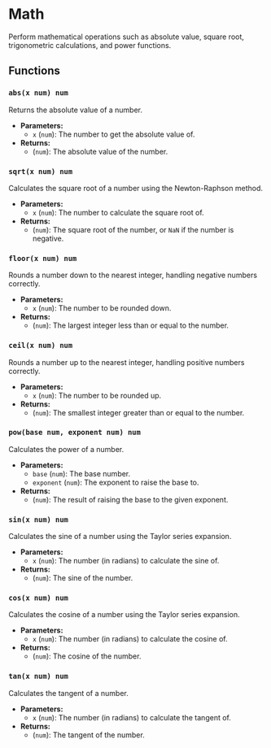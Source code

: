 # Math

Perform mathematical operations such as absolute value, square root, trigonometric calculations, and power functions.

## Functions

### `abs(x num) num`
Returns the absolute value of a number.

- **Parameters:**
  - `x` (`num`): The number to get the absolute value of.
- **Returns:**
  - (`num`): The absolute value of the number.

### `sqrt(x num) num`
Calculates the square root of a number using the Newton-Raphson method.

- **Parameters:**
  - `x` (`num`): The number to calculate the square root of.
- **Returns:**
  - (`num`): The square root of the number, or `NaN` if the number is negative.

### `floor(x num) num`
Rounds a number down to the nearest integer, handling negative numbers correctly.

- **Parameters:**
  - `x` (`num`): The number to be rounded down.
- **Returns:**
  - (`num`): The largest integer less than or equal to the number.

### `ceil(x num) num`
Rounds a number up to the nearest integer, handling positive numbers correctly.

- **Parameters:**
  - `x` (`num`): The number to be rounded up.
- **Returns:**
  - (`num`): The smallest integer greater than or equal to the number.

### `pow(base num, exponent num) num`
Calculates the power of a number.

- **Parameters:**
  - `base` (`num`): The base number.
  - `exponent` (`num`): The exponent to raise the base to.
- **Returns:**
  - (`num`): The result of raising the base to the given exponent.

### `sin(x num) num`
Calculates the sine of a number using the Taylor series expansion.

- **Parameters:**
  - `x` (`num`): The number (in radians) to calculate the sine of.
- **Returns:**
  - (`num`): The sine of the number.

### `cos(x num) num`
Calculates the cosine of a number using the Taylor series expansion.

- **Parameters:**
  - `x` (`num`): The number (in radians) to calculate the cosine of.
- **Returns:**
  - (`num`): The cosine of the number.

### `tan(x num) num`
Calculates the tangent of a number.

- **Parameters:**
  - `x` (`num`): The number (in radians) to calculate the tangent of.
- **Returns:**
  - (`num`): The tangent of the number.
